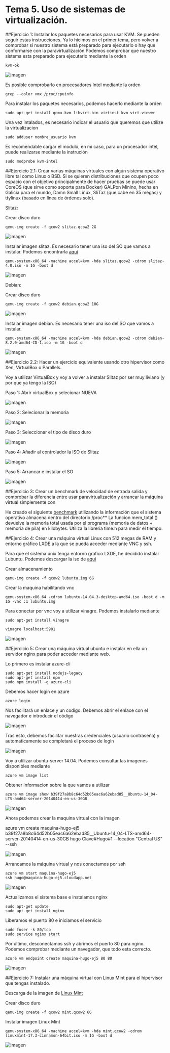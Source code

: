 # Tema 5. Uso de sistemas de virtualización. 

##Ejercicio 1: Instalar los paquetes necesarios para usar KVM. Se pueden seguir estas instrucciones. Ya lo hicimos en el primer tema, pero volver a comprobar si nuestro sistema está preparado para ejecutarlo o hay que conformarse con la paravirtualización
Podemos comprobar que nuestro sistema esta preparado para ejecutarlo mediante la orden

	kvm-ok

![imagen](https://www.dropbox.com/s/slhca4tlofunqpj/kvm.png?dl=1)

Es posible comprobarlo en procesadores Intel mediante la orden 

	grep --color vmx /proc/cpuinfo

Para instalar los paquetes necesarios, podemos hacerlo mediante la orden

	sudo apt-get install qemu-kvm libvirt-bin virtinst kvm virt-viewer

Una vez intalados, es necesario indicar el usuario que queremos que utilize la virtualizacion

	sudo adduser nombre_usuario kvm

Es recomendable cargar el modulo, en mi caso, para un procesador intel, puede realizarse mediante la instrución

	sudo modprobe kvm-intel

##Ejercicio 2.1: Crear varias máquinas virtuales con algún sistema operativo libre tal como Linux o BSD. Si se quieren distribuciones que ocupen poco espacio con el objetivo principalmente de hacer pruebas se puede usar CoreOS (que sirve como soporte para Docker) GALPon Minino, hecha en Galicia para el mundo, Damn Small Linux, SliTaz (que cabe en 35 megas) y ttylinux (basado en línea de órdenes solo).

Slitaz: 

Crear disco duro

	qemu-img create -f qcow2 slitaz.qcow2 2G

![imagen](https://www.dropbox.com/s/26fimpmrx361dvu/slitazD.png?dl=1)

Instalar imagen slitaz. Es necesario tener una iso del SO que vamos a instalar. Podemos encontrarla [aquí](http://www.slitaz.org/en/)

	qemu-system-x86_64 -machine accel=kvm -hda slitaz.qcow2 -cdrom slitaz-4.0.iso -m 1G -boot d

![imagen](https://www.dropbox.com/s/o4yg7s3fuyicx7d/slitazI.png?dl=1)


Debian:

Crear disco duro
	
	qemu-img create -f qcow2 debian.qcow2 10G

![imagen](https://www.dropbox.com/s/jlbq07lmtkd585x/discoD.png?dl=1)

Instalar imagen debian. Es necesario tener una iso del SO que vamos a instalar.

	qemu-system-x86_64 -machine accel=kvm -hda debian.qcow2 -cdrom debian-8.2.0-amd64-CD-1.iso -m 1G -boot d

![imagen](https://www.dropbox.com/s/cmsfrzeobpis9je/debianI.png?dl=1)

	





##Ejercicio 2.2: Hacer un ejercicio equivalente usando otro hipervisor como Xen, VirtualBox o Parallels.

Voy a utilizar VirtualBox y voy a volver a instalar Slitaz por ser muy liviano (y por que ya tengo la ISO)

Paso 1: Abrir virtualBox y selecionar NUEVA

![imagen](https://www.dropbox.com/s/vtgbp7se5cvpsfj/vb1.png?dl=1)

Paso 2: Selecionar la memoria

![imagen](https://www.dropbox.com/s/say4jyw3dsdzlaq/vb2.png?dl=1)

Paso 3: Seleccionar el tipo de disco duro

![imagen](https://www.dropbox.com/s/gf0yegwzngj9w5l/vb3.png?dl=1)

Paso 4: Añadir al controlador la ISO de Slitaz

![imagen](https://www.dropbox.com/s/2p8ig9et9zr11wx/vb4.png?dl=1)

Paso 5: Arrancar e instalar el SO

![imagen](https://www.dropbox.com/s/jhtoguiq01173xf/vb5.png?dl=1)

##Ejercicio 3: Crear un benchmark de velocidad de entrada salida y comprobar la diferencia entre usar paravirtualización y arrancar la máquina virtual simplemente con

He creado el siguiente [benchmark](https://github.com/hugobarzano/IV-2015-16/blob/master/ejercicios/HugoBarzano/bm2.cpp) utilizando la información que el sistema operativo almacena dentro del directorio /proc**
La funcion mem_total () devuelve la memoria total usada por el programa (memoria de datos + memoria de pila) en kilobytes. Utiliza la libreria time.h para medir el tiempo. 

##Ejercicio 4: Crear una máquina virtual Linux con 512 megas de RAM y entorno gráfico LXDE a la que se pueda acceder mediante VNC y ssh.

Para que el sistema unix tenga entorno grafico LXDE, he decidido instalar Lubuntu. Podemos descargar la iso de [aqui](http://cdimage.ubuntu.com/lubuntu/releases/14.04/release/)

Crear almacenamiento
	
	qemu-img create -f qcow2 lubuntu.img 6G

Crear la maquina habilitando vnc

	qemu-system-x86_64 -cdrom lubuntu-14.04.3-desktop-amd64.iso -boot d -m 1G -vnc :1 lubuntu.img


Para conectar por vnc voy a utilizar vinagre. Podemos instalarlo mediante 

	sudo apt-get install vinagre

	vinagre localhost:5901

![imagen](https://www.dropbox.com/s/1e2k773w1ae7rp9/vinagre1.png?dl=1)



##Ejercicio 5: Crear una máquina virtual ubuntu e instalar en ella un servidor nginx para poder acceder mediante web.

Lo primero es instalar azure-cli

	sudo apt-get install nodejs-legacy
	sudo apt-get install npm
	sudo npm install -g azure-cli

Debemos hacer login en azure

	azure login

Nos facilitará un enlace y un codigo. Debemos abrir el enlace con el navegador e introducir el código

![imagen](https://www.dropbox.com/s/grjusrkfn0m02q8/azure1.png?dl=1)

Tras esto, debemos facilitar nuestras credenciales (usuario contraseña) y automaticamente se completará el proceso de login

![imagen](https://www.dropbox.com/s/rnxej18vbrjkqhm/azure2.png?dl=1)

Voy a utilizar ubuntu-server 14.04. Podemos consultar las imagenes disponibles mediante 

	azure vm image list

Obtener informacion sobre la que vamos a utilizar

	azure vm image show b39f27a8b8c64d52b05eac6a62ebad85__Ubuntu-14_04-LTS-amd64-server-20140414-en-us-30GB

![imagen](https://www.dropbox.com/s/o1auh09bqw11y2b/azure4.png?dl=1)

Ahora podemos crear la maquina virtual con la imagen

azure vm create maquina-hugo-ej5 b39f27a8b8c64d52b05eac6a62ebad85__Ubuntu-14_04-LTS-amd64-server-20140414-en-us-30GB hugo Clave#Hugo#1 --location "Central US" --ssh

![imagen](https://www.dropbox.com/s/menasge58ap7qjj/azure5.png?dl=1)

Arrancamos la máquina virtual y nos conectamos por ssh

	azure vm start maquina-hugo-ej5
	ssh hugo@maquina-hugo-ej5.cloudapp.net

![imagen](https://www.dropbox.com/s/8zkbrkkb8rz3zz8/azure6.png?dl=1)

Actualizamos el sistema base e instalamos nginx

	sudo apt-get update
	sudo apt-get install nginx

Liberamos el puerto 80 e iniciamos el servicio

	sudo fuser -k 80/tcp
	sudo service nginx start


Por último, desconectamos ssh y abrimos el puerto 80 para nginx. Podemos comprobar mediante un navegador, que todo esta correcto. 

	azure vm endpoint create maquina-hugo-ej5 80 80

![imagen](https://www.dropbox.com/s/hxf478398xhw37f/azure7.png?dl=1)


##Ejercicio 7: Instalar una máquina virtual con Linux Mint para el hipervisor que tengas instalado.

Descarga de la imagen de [Linux Mint](http://www.linuxmint.com/download.php)

Crear disco duro
	
	qemu-img create -f qcow2 mint.qcow2 6G

Instalar imagen Linux Mint

	qemu-system-x86_64 -machine accel=kvm -hda mint.qcow2 -cdrom linuxmint-17.3-cinnamon-64bit.iso -m 1G -boot d

![imagen](https://www.dropbox.com/s/x6qtgb9329uuf4z/mint.png?dl=1)



